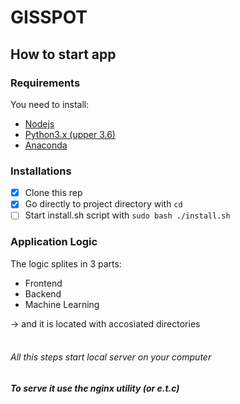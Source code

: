 # GISSPOT

## How to start app

### Requirements
You need to install:
+ [Nodejs](https://nodejs.org/en/)
+ [Python3.x (upper 3.6) ](https://www.python.org/downloads/release/python-388/)
+ [Anaconda](https://www.anaconda.com/products/individual)

### Installations

- [X] Clone this rep 
- [X] Go directly to project directory with `cd`
- [ ] Start install.sh script with `sudo bash ./install.sh`

### Application Logic
The logic splites in 3 parts:
+ Frontend
+ Backend
+ Machine Learning

-> and it is located with accosiated directories
<br/>
<br/>
###### All this steps start local server on your computer
##### To serve it use the nginx utility (or e.t.c)
